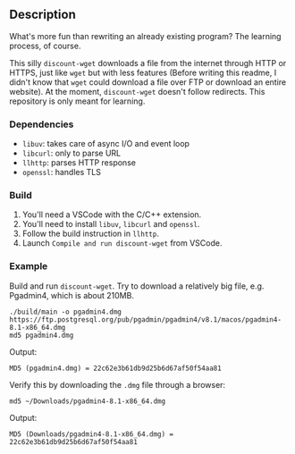## Description

What's more fun than rewriting an already existing program? The learning process, of course.

This silly `discount-wget` downloads a file from the internet through HTTP or HTTPS, just like `wget` but with less features (Before writing this readme, I didn't know that `wget` could download a file over FTP or download an entire website). At the moment, `discount-wget` doesn't follow redirects. This repository is only meant for learning.

### Dependencies

* `libuv`: takes care of async I/O and event loop
* `libcurl`: only to parse URL
* `llhttp`: parses HTTP response
* `openssl`: handles TLS

### Build

1. You'll need a VSCode with the C/C++ extension.
2. You'll need to install `libuv`, `libcurl` and `openssl`.
3. Follow the build instruction in `llhttp`.
4. Launch `Compile and run discount-wget` from VSCode.

### Example

Build and run `discount-wget`. Try to download a relatively big file, e.g. Pgadmin4, which is about 210MB.

```
./build/main -o pgadmin4.dmg https://ftp.postgresql.org/pub/pgadmin/pgadmin4/v8.1/macos/pgadmin4-8.1-x86_64.dmg
md5 pgadmin4.dmg
```

Output:

```
MD5 (pgadmin4.dmg) = 22c62e3b61db9d25b6d67af50f54aa81
```

Verify this by downloading the `.dmg` file through a browser:

```
md5 ~/Downloads/pgadmin4-8.1-x86_64.dmg
```

Output:

```
MD5 (Downloads/pgadmin4-8.1-x86_64.dmg) = 22c62e3b61db9d25b6d67af50f54aa81
```
